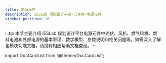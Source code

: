 ```yaml
---
title: 电源元件
description: IESLab 规划设计平台-元件库-电源元件
sidebar_position: 10
---
```


:::tip
本节主要介绍 IESLab 规划设计平台电源元件中光伏、风机、燃气轮机、燃料电池和外部电源的基本原理、数学模型、参数说明和相关问题等。如需深入了解各模块功能文档，请跳转相应帮助文档查阅。
:::


import DocCardList from '@theme/DocCardList';

<DocCardList />